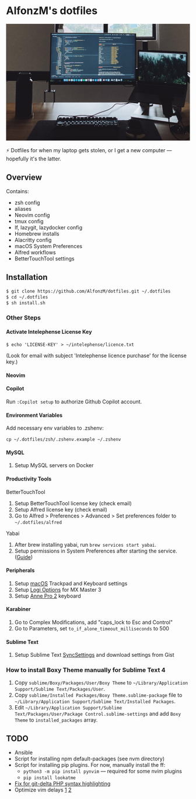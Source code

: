 # AlfonzM's dotfiles

![An image of Alfonz's workspace including a laptop and an external monitor that's showing code on Vim — the vastly superior code editor. :wink:](img/dotfiles.jpg)

⚡️ Dotfiles for when my laptop gets stolen, or I get a new computer — hopefully it's the latter.

## Overview

Contains:

- zsh config
- aliases
- Neovim config
- tmux config
- lf, lazygit, lazydocker config
- Homebrew installs
- Alacritty config
- macOS System Preferences
- Alfred workflows
- BetterTouchTool settings

## Installation

```
$ git clone https://github.com/AlfonzM/dotfiles.git ~/.dotfiles
$ cd ~/.dotfiles
$ sh install.sh
```

### Other Steps

#### Activate Intelephense License Key

```
$ echo 'LICENSE-KEY' > ~/intelephense/licence.txt
```

(Look for email with subject 'Intelephense licence purchase' for the license key.)

#### Neovim

#### Copilot

Run `:Copilot setup` to authorize Github Copilot account.

#### Environment Variables

Add necessary env variables to .zshenv:

```
cp ~/.dotfiles/zsh/.zshenv.example ~/.zshenv
```

#### MySQL
1. Setup MySQL servers on Docker

#### Productivity Tools

BetterTouchTool

1. Setup BetterTouchTool license key (check email)
1. Setup Alfred license key (check email)
1. Go to Alfred > Preferences > Advanced > Set preferences folder to `~/.dotfiles/alfred`

Yabai

1. After brew installing yabai, run `brew services start yabai`.
1. Setup permissions in System Preferences after starting the service. ([Guide](https://github.com/koekeishiya/yabai/wiki/Installing-yabai-(latest-release)))

#### Peripherals
1. Setup [macOS](/macos) Trackpad and Keyboard settings
1. Setup [Logi Options](/mouse) for MX Master 3
1. Setup [Anne Pro 2](/keyboards/annepro2) keyboard

#### Karabiner

1. Go to Complex Modifications, add "caps_lock to Esc and Control"
1. Go to Parameters, set `to_if_alone_timeout_milliseconds` to 500

#### Sublime Text
1. Setup Sublime Text [SyncSettings](https://packagecontrol.io/packages/Sync%20Settings) and download settings from Gist

### How to install Boxy Theme manually for Sublime Text 4

1. Copy `sublime/Boxy/Packages/User/Boxy Theme` to `~/Library/Application Support/Sublime Text/Packages/User`.
1. Copy `sublime/Installed Packages/Boxy Theme.sublime-package` file to `~/Library/Application Support/Sublime Text/Installed Packages`.
1. Edit `~/Library/Application Support/Sublime Text/Packages/User/Package Control.sublime-settings` and add `Boxy Theme` to `installed_packages` array.

## TODO

- Ansible
- Script for installing npm default-packages (see nvm directory)
- Script for installing pip plugins. For now, manually install the ff:
  - `python3 -m pip install pynvim` — required for some nvim plugins
  - `pip install lookatme`
- [Fix for git-delta PHP syntax highlighting](https://github.com/dandavison/delta/issues/162#issuecomment-625952288)
- Optimize vim delays [1](https://new.reddit.com/r/neovim/comments/1cjn94h/fully_eliminate_o_delay/) [2](https://new.reddit.com/r/neovim/comments/1cjnf0m/fully_eliminate_gds_delay/)
